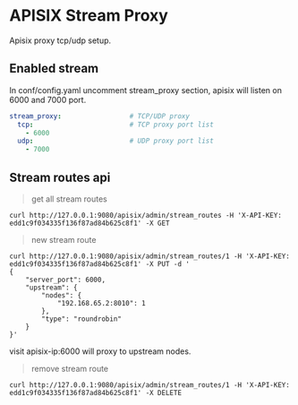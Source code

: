 # APISIX Stream Proxy

Apisix proxy tcp/udp setup.

## Enabled stream
In conf/config.yaml uncomment stream_proxy section, apisix will listen on 6000 and 7000 port.
```yaml
stream_proxy:                 # TCP/UDP proxy
  tcp:                        # TCP proxy port list
    - 6000
  udp:                        # UDP proxy port list
    - 7000
```      

## Stream routes api
> get all stream routes
```
curl http://127.0.0.1:9080/apisix/admin/stream_routes -H 'X-API-KEY: edd1c9f034335f136f87ad84b625c8f1' -X GET
```

> new stream route
```
curl http://127.0.0.1:9080/apisix/admin/stream_routes/1 -H 'X-API-KEY: edd1c9f034335f136f87ad84b625c8f1' -X PUT -d '
{
    "server_port": 6000,
    "upstream": {
        "nodes": {
            "192.168.65.2:8010": 1
        },
        "type": "roundrobin"
    }
}'
```
visit apisix-ip:6000 will proxy to upstream nodes.

> remove stream route
```
curl http://127.0.0.1:9080/apisix/admin/stream_routes/1 -H 'X-API-KEY: edd1c9f034335f136f87ad84b625c8f1' -X DELETE
```

